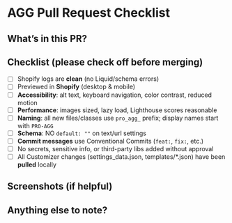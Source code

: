 # AGG Pull Request Checklist

## What’s in this PR?
<!-- Briefly describe what this PR changes, adds, or fixes. -->

## Checklist (please check off before merging)
- [ ] Shopify logs are **clean** (no Liquid/schema errors)
- [ ] Previewed in **Shopify** (desktop & mobile)
- [ ] **Accessibility**: alt text, keyboard navigation, color contrast, reduced motion
- [ ] **Performance**: images sized, lazy load, Lighthouse scores reasonable
- [ ] **Naming**: all new files/classes use `pro_agg_` prefix; display names start with `PRO‑AGG `
- [ ] **Schema**: NO `default: ""` on text/url settings
- [ ] **Commit messages** use Conventional Commits (`feat:`, `fix:`, etc.)
- [ ] No secrets, sensitive info, or third-party libs added without approval
- [ ] All Customizer changes (settings_data.json, templates/*.json) have been **pulled** locally

## Screenshots (if helpful)
<!-- Add screenshots of the feature/section in Shopify preview -->

## Anything else to note?
<!-- Add any extra notes, test steps, or links to related issues/PRs -->
